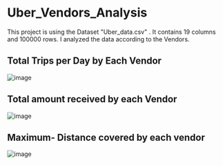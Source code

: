# Uber_Vendors_Analysis
This project is using the Dataset "Uber_data.csv" . It contains 19 columns and 100000 rows. I analyzed the data according to the Vendors. 

## Total Trips per Day by Each Vendor

![image](https://github.com/user-attachments/assets/af4aacd1-4caa-449b-a568-ff544675f2f2)


## Total amount received by each Vendor

![image](https://github.com/user-attachments/assets/85afb250-295b-4a88-b15c-c72970162a18)



## Maximum- Distance covered by each vendor
![image](https://github.com/user-attachments/assets/757b5550-3132-4ee5-80e0-a64ef221e61e)

## 


